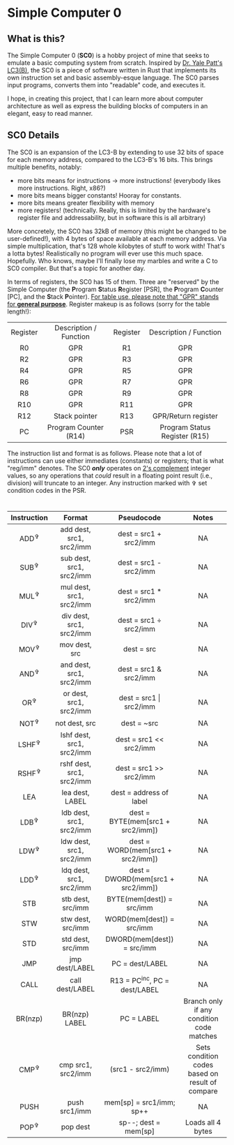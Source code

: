 # **S**imple **C**omputer 0

## What is this?

The Simple Computer 0 (**SC0**) is a hobby project of mine that seeks to emulate a basic computing system from scratch. Inspired by [Dr. Yale Patt's LC3(B)](https://users.ece.utexas.edu/~patt/), the SC0 is a piece of software written in Rust that implements its own instruction set and basic assembly-esque language. The SC0 parses input programs, converts them into "readable" code, and executes it.

I hope, in creating this project, that I can learn more about computer architecture as well as express the building blocks of computers in an elegant, easy to read manner.

## SC0 Details

The SC0 is an expansion of the LC3-B by extending to use 32 bits of space for each memory address, compared to the LC3-B's 16 bits. This brings multiple benefits, notably:

- more bits means for instructions -> more instructions! (everybody likes more instructions. Right, x86?)
- more bits means bigger constants! Hooray for constants.
- more bits means greater flexibility with memory
- more registers! (technically. Really, this is limited by the hardware's register file and addressability, but in software this is all arbitrary)

More concretely, the SC0 has 32kB of memory (this might be changed to be user-defined!), with 4 bytes of space available at each memory address. Via simple multiplication, that's 128 whole kilobytes of stuff to work with! That's a lotta bytes! Realistically no program will ever use this much space. Hopefully. Who knows, maybe I'll finally lose my marbles and write a C to SC0 compiler. But that's a topic for another day.

In terms of registers, the SC0 has 15 of them. Three are "reserved" by the Simple Computer (the **P**rogram **S**tatus **R**egister [PSR], the **P**rogram **C**ounter [PC], and the **S**tack **P**ointer). <ins>For table use, please note that "GPR" stands for **general purpose**</ins>. Register makeup is as follows (sorry for the table length!):

<table style="text-align: center;"><tr><td>Register</td><td>Description / Function</td><td>Register</td><td>Description / Function</td></tr><tr><td>R0</td><td>GPR</td><td>R1</td><td>GPR</td></tr><tr><td>R2</td><td>GPR</td><td>R3</td><td>GPR</td></tr><tr><td>R4</td><td>GPR</td><td>R5</td><td>GPR</td></tr><tr><td>R6</td><td>GPR</td><td>R7</td><td>GPR</td></tr><tr><td>R8</td><td>GPR</td><td>R9</td><td>GPR</td></tr><tr><td>R10</td><td>GPR</td><td>R11</td><td>GPR</td></tr><tr><td>R12</td><td>Stack pointer</td><td>R13</td><td>GPR/Return register</td></tr><tr><td>PC</td><td>Program Counter (R14)</td><td>PSR</td><td>Program Status Register (R15)</td></tr></table>

The instruction list and format is as follows. Please note that a lot of instructions can use either immediates (constants) or registers; that is what "reg/imm" denotes. The SC0 ***only*** operates on [2's complement](https://www.cs.cornell.edu/~tomf/notes/cps104/twoscomp.html) integer values, so any operations that *could* result in a floating point result (i.e., division) will truncate to an integer. Any instruction marked with ✞ set condition codes in the PSR.

#

|   Instruction    |          Format           |               Pseudocode                |                      Notes                      |
| :--------------: | :-----------------------: | :-------------------------------------: | :---------------------------------------------: |
| ADD<sup>✞</sup>  | add dest, src1, src2/imm  |         dest = src1 + src2/imm          |                       NA                        |
| SUB<sup>✞</sup>  | sub dest, src1, src2/imm  |         dest = src1 - src2/imm          |                       NA                        |
| MUL<sup>✞</sup>  | mul dest, src1, src2/imm  |         dest = src1 * src2/imm          |                       NA                        |
| DIV<sup>✞</sup>  | div dest, src1, src2/imm  |         dest = src1 ÷ src2/imm          |                       NA                        |
| MOV<sup>✞</sup>  |       mov dest, src       |               dest = src                |                       NA                        |
| AND<sup>✞</sup>  | and dest, src1, src2/imm  |         dest = src1 & src2/imm          |                       NA                        |
|  OR<sup>✞</sup>  |  or dest, src1, src2/imm  |         dest = src1 \| src2/imm         |                       NA                        |
| NOT<sup>✞</sup>  |       not dest, src       |               dest = ~src               |                       NA                        |
| LSHF<sup>✞</sup> | lshf dest, src1, src2/imm |         dest = src1 << src2/imm         |                       NA                        |
| RSHF<sup>✞</sup> | rshf dest, src1, src2/imm |         dest = src1 >> src2/imm         |                       NA                        |
|       LEA        |      lea dest, LABEL      |         dest = address of label         |                       NA                        |
| LDB<sup>✞</sup>  | ldb dest, src1, src2/imm  |    dest = BYTE(mem[src1 + src2/imm])    |                       NA                        |
| LDW<sup>✞</sup>  | ldw dest, src1, src2/imm  |    dest = WORD(mem[src1 + src2/imm])    |                       NA                        |
| LDD<sup>✞</sup>  | ldq dest, src1, src2/imm  |   dest = DWORD(mem[src1 + src2/imm])    |                       NA                        |
|       STB        |     stb dest, src/imm     |        BYTE(mem[dest]) = src/imm        |                       NA                        |
|       STW        |     stw dest, src/imm     |        WORD(mem[dest]) = src/imm        |                       NA                        |
|       STD        |     std dest, src/imm     |       DWORD(mem[dest]) = src/imm        |                       NA                        |
|       JMP        |      jmp dest/LABEL       |             PC = dest/LABEL             |                       NA                        |
|       CALL       |      call dest/LABEL      | R13 = PC<sup>inc</sup>, PC = dest/LABEL |                       NA                        |
|     BR(nzp)      |       BR(nzp) LABEL       |               PC = LABEL                |    Branch only if any condition code matches    |
| CMP<sup>✞</sup>  |    cmp src1, src2/imm     |            (src1 - src2/imm)            | Sets condition codes based on result of compare |
|       PUSH       |       push src1/imm       |        mem[sp] = src1/imm; sp++         |                       NA                        |
| POP<sup>✞</sup>  |         pop dest          |          sp--; dest = mem[sp]           |                Loads all 4 bytes                |
